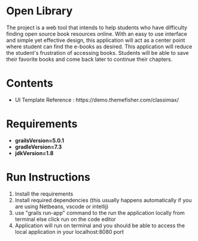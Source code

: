 # Open Library
The project is a web tool that intends to help students who have difficulty finding open source book resources online. With an easy to use interface and simple yet effective design, this application will act as a center point where student can find the e-books as desired. This application will reduce the student's frustration of accessing books. Students will be able to save their favorite books and come back later to continue their chapters.

# Contents
<ul>
<li>UI Template Reference : https://demo.themefisher.com/classimax/</li>
</ul>

# Requirements
<ul>
<li><b>grailsVersion=5.0.1</b></li>
<li><b>gradleVersion=7.3</b></li>
<li><b>jdkVersion=1.8</b></li>
</ul>

# Run Instructions
<ol>
<li>Install the requirements</li>
<li>Install required dependencies (this usually happens automatically if you are using Netbeans, vscode or intellij)</li>
<li>use "grails run-app" command to the run the application locally from terminal else click run on the code editor</li>
<li> Application will run on terminal and you should be able to access the local application in your localhost:8080 port</li>
</ol>

